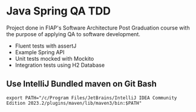 # Java Spring QA TDD

Project done in FIAP's Software Architecture Post Graduation course with the purpose of applying QA to software development.

- Fluent tests with assertJ
- Example Spring API
- Unit tests mocked with Mockito
- Integration tests using H2 Database

## Use IntelliJ Bundled maven on Git Bash

```shell
export PATH="/c/Program Files/JetBrains/IntelliJ IDEA Community Edition 2023.2/plugins/maven/lib/maven3/bin:$PATH"
```